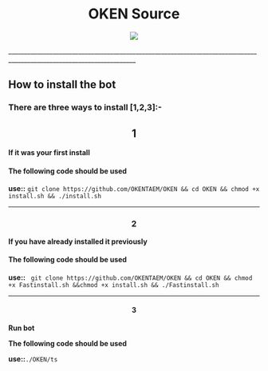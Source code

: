 <h1 align="center">   OKEN Source</h1>
<p align="center">
<img src="https://www5.0zz0.com/2021/04/03/22/473964124.jpg"></p>
______________________________________________________________________________________________________________________

## How to install the bot

### There are three ways to install [1,2,3]:-

<h2 align="center">1</h2>

**If it was your first install**

#### The following code should be used

**use::**  ``` git clone https://github.com/OKENTAEM/OKEN && cd OKEN && chmod +x install.sh && ./install.sh ```
______________________________________________________________________________________________________________________

<h3 align="center">2</h3>

**If you have already installed it previously**

#### The following code should be used

**use::**  ``` git clone https://github.com/OKENTAEM/OKEN && cd OKEN && chmod +x Fastinstall.sh &&chmod +x install.sh && ./Fastinstall.sh```

______________________________________________________________________________________________________________________

<h4 align="center">3</h4> 

**Run bot**

**The following code should be used**

**use::**```./OKEN/ts```

